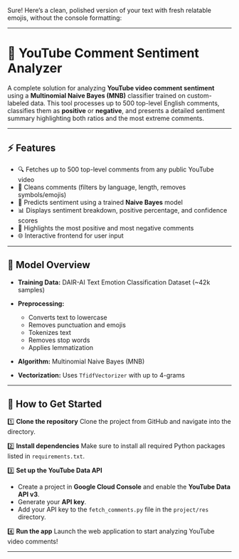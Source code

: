 Sure! Here’s a clean, polished version of your text with fresh relatable emojis, without the console formatting:

---

# 🎥 **YouTube Comment Sentiment Analyzer**

A complete solution for analyzing **YouTube video comment sentiment** using a **Multinomial Naive Bayes (MNB)** classifier trained on custom-labeled data. This tool processes up to 500 top-level English comments, classifies them as **positive** or **negative**, and presents a detailed sentiment summary highlighting both ratios and the most extreme comments.

---

## ⚡ **Features**

* 🔍 Fetches up to 500 top-level comments from any public YouTube video
* 🧼 Cleans comments (filters by language, length, removes symbols/emojis)
* 🧠 Predicts sentiment using a trained **Naive Bayes** model
* 📊 Displays sentiment breakdown, positive percentage, and confidence scores
* 💬 Highlights the most positive and most negative comments
* 🌐 Interactive frontend for user input

---

## 🤖 **Model Overview**

* **Training Data:** DAIR-AI Text Emotion Classification Dataset (\~42k samples)
* **Preprocessing:**

  * Converts text to lowercase
  * Removes punctuation and emojis
  * Tokenizes text
  * Removes stop words
  * Applies lemmatization
* **Algorithm:** Multinomial Naive Bayes (MNB)
* **Vectorization:** Uses `TfidfVectorizer` with up to 4-grams

---

## 🚀 **How to Get Started**

1️⃣ **Clone the repository**
Clone the project from GitHub and navigate into the directory.

2️⃣ **Install dependencies**
Make sure to install all required Python packages listed in `requirements.txt`.

3️⃣ **Set up the YouTube Data API**

* Create a project in **Google Cloud Console** and enable the **YouTube Data API v3**.
* Generate your **API key**.
* Add your API key to the `fetch_comments.py` file in the `project/res` directory.

4️⃣ **Run the app**
Launch the web application to start analyzing YouTube video comments!

---
